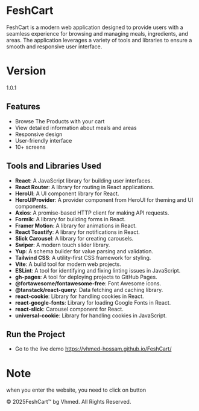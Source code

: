 # FeshCart

FeshCart is a modern web application designed to provide users with a seamless experience for browsing and managing meals, ingredients, and areas. The application leverages a variety of tools and libraries to ensure a smooth and responsive user interface.

# Version

1.0.1

## Features

- Browse The Products with your cart
- View detailed information about meals and areas
- Responsive design
- User-friendly interface
- 10+ screens

## Tools and Libraries Used

- **React**: A JavaScript library for building user interfaces.
- **React Router**: A library for routing in React applications.
- **HeroUI**: A UI component library for React.
- **HeroUIProvider**: A provider component from HeroUI for theming and UI components.
- **Axios**: A promise-based HTTP client for making API requests.
- **Formik**: A library for building forms in React.
- **Framer Motion**: A library for animations in React.
- **React Toastify**: A library for notifications in React.
- **Slick Carousel**: A library for creating carousels.
- **Swiper**: A modern touch slider library.
- **Yup**: A schema builder for value parsing and validation.
- **Tailwind CSS**: A utility-first CSS framework for styling.
- **Vite**: A build tool for modern web projects.
- **ESLint**: A tool for identifying and fixing linting issues in JavaScript.
- **gh-pages**: A tool for deploying projects to GitHub Pages.
- **@fortawesome/fontawesome-free**: Font Awesome icons.
- **@tanstack/react-query**: Data fetching and caching library.
- **react-cookie**: Library for handling cookies in React.
- **react-google-fonts**: Library for loading Google Fonts in React.
- **react-slick**: Carousel component for React.
- **universal-cookie**: Library for handling cookies in JavaScript.


## Run the Project

- Go to the live demo
https://vhmed-hossam.github.io/FeshCart/

# Note
when you enter the website, you need to click on <Take Me home> button

© 2025FeshCart™ bg Vhmed. All Rights Reserved.

